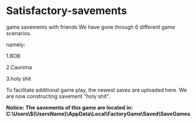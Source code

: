 # Satisfactory-savements
game savements with friends
We have gone through 6 different game scenarios. 


namely:


1.BOB


2.Caonima


3.holy shit


To facilitate additional game play, the newest saves are uploaded here.
We are now constructing savement "holy shit".

**Notice: The savements of this game are located in: C:\Users\\$(UsersName)\AppData\Local\FactoryGame\Saved\SaveGames**
